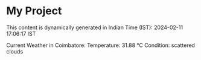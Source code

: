 # My Project

This content is dynamically generated in Indian Time (IST): 2024-02-11 17:06:17 IST


Current Weather in Coimbatore:
Temperature: 31.88 °C
Condition: scattered clouds
